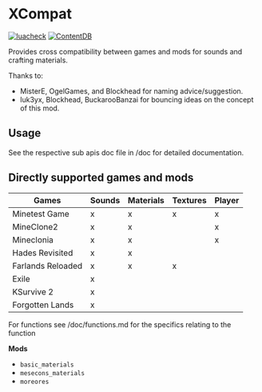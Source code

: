 # XCompat

[![luacheck](https://github.com/mt-mods/xcompat/workflows/luacheck/badge.svg)](https://github.com/mt-mods/xcompat/actions)
[![ContentDB](https://content.minetest.net/packages/mt-mods/xcompat/shields/downloads/)](https://content.minetest.net/packages/mt-mods/xcompat/)

Provides cross compatibility between games and mods for sounds and crafting materials.

Thanks to:
* MisterE, OgelGames, and Blockhead for naming advice/suggestion.
* luk3yx, Blockhead, BuckarooBanzai for bouncing ideas on the concept of this mod.

## Usage

See the respective sub apis doc file in /doc for detailed documentation.

## Directly supported games and mods

| Games             | Sounds    | Materials | Textures  | Player |
| ----------------- | --------- | --------- | --------- | ------ |
| Minetest Game     | x         | x         | x         | x      |
| MineClone2        | x         | x         |           | x      |
| Mineclonia        | x         | x         |           | x      |
| Hades Revisited   | x         | x         |           |        |
| Farlands Reloaded | x         | x         | x         |        |
| Exile             | x         |           |           |        |
| KSurvive 2        | x         |           |           |        |
| Forgotten Lands   | x         |           |           |        |

For functions see /doc/functions.md for the specifics relating to the function

**Mods**
* `basic_materials`
* `mesecons_materials`
* `moreores`
